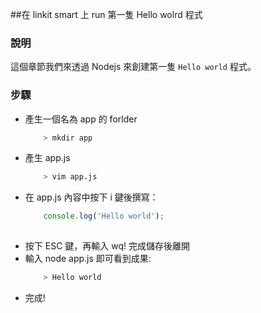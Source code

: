 ##在 linkit smart 上 run 第一隻 Hello wolrd 程式

### 說明

這個章節我們來透過 Nodejs 來創建第一隻 `Hello world` 程式。

### 步驟

* 產生一個名為 app 的 forlder
    ``` bash
        > mkdir app
    ```
* 產生 app.js 
    ``` bash
        > vim app.js
    ```
* 在 app.js 內容中按下 i 鍵後撰寫：
    ``` js
        console.log('Hello world');
        
    ```
* 按下 ESC 鍵，再輸入 wq! 完成儲存後離開
* 輸入 node app.js 即可看到成果:
    ``` bash
        > Hello world
    ```
* 完成!
    

        

    
